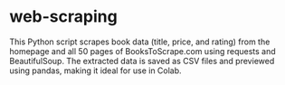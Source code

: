 # web-scraping
This Python script scrapes book data (title, price, and rating) from the homepage and all 50 pages of BooksToScrape.com using requests and BeautifulSoup. The extracted data is saved as CSV files and previewed using pandas, making it ideal for use in Colab.
